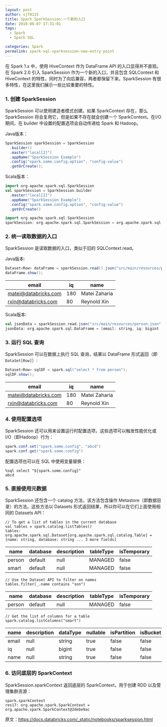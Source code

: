 ```yaml
---
layout: post
author: sjf0115
title: Spark SparkSession:一个新的入口
date: 2018-06-07 17:31:01
tags:
  - Spark
  - Spark SQL

categories: Spark
permalink: spark-sql-sparksession-new-entry-point
---
```


在 Spark 1.x 中，使用 HiveContext 作为 DataFrame API 的入口显得并不直观。在 Spark 2.0 引入 SparkSession 作为一个新的入口，并且包含 SQLContext 和 HiveContext 的特性，同时为了向后兼容，两者都保留下来。SparkSession 有很多特性，在这里我们展示一些比较重要的特性。

### 1. 创建 SparkSession

SparkSession 可以使用建造者模式创建。如果 SparkContext 存在，那么 SparkSession 将会复用它，但是如果不存在就会创建一个 SparkContext。在I/O期间，在 builder 中设置的配置选项会自动传递给 Spark 和 Hadoop。

Java版本：
```java
SparkSession sparkSession = SparkSession
  .builder()
  .master("local[2]")
  .appName("SparkSession Example")
  .config("spark.some.config.option", "config-value")
  .getOrCreate();
```
Scala版本：
```scala
import org.apache.spark.sql.SparkSession
val sparkSession = SparkSession.builder
  .master("local[2]")
  .appName("SparkSession Example")
  .config("spark.some.config.option", "config-value")
  .getOrCreate()

import org.apache.spark.sql.SparkSession
sparkSession: org.apache.spark.sql.SparkSession = org.apache.spark.sql.SparkSession@46d6b87c
```

### 2. 统一读取数据的入口

SparkSession 是读取数据的入口，类似于旧的 SQLContext.read。

Java版本:
```java
Dataset<Row> dataFrame = sparkSession.read().json("src/main/resources/person.json");
dataFrame.show();
```

email|iq|name
---|---|---
matei@databricks.com|180|Matei Zaharia
rxin@databricks.com|80|Reynold Xin

Scala版本:
```scala
val jsonData = sparkSession.read.json("src/main/resources/person.json")
jsonData: org.apache.spark.sql.DataFrame = [email: string, iq: bigint ... 1 more field]
```

### 3. 运行 SQL 查询

SparkSession 可以在数据上执行 SQL 查询，结果以 DataFrame 形式返回（即 `DataSet[Row]`）:
```java
Dataset<Row> sqlDF = spark.sql("select * from person");
sqlDF.show();
```

email|iq|name
---|---|---
matei@databricks.com|180|Matei Zaharia
rxin@databricks.com|80|Reynold Xin

### 4. 使用配置选项

SparkSession 还可以用来设置运行时配置选项，这些选项可以触发性能优化或I/O（即Hadoop）行为：
```java
spark.conf.set("spark.some.config", "abcd")
spark.conf.get("spark.some.config")
```
配置选项也可以在 SQL 中使用变量替换：
```
%sql select "${spark.some.config}"
abcd
```
### 5. 直接使用元数据

SparkSession 还包含一个 catalog 方法，该方法包含操作 Metastore（即数据目录）的方法。这些方法以 Datasets 形式返回结果，所以你可以在它们上面使用相同的 Datasets API：
```
// To get a list of tables in the current database
val tables = spark.catalog.listTables()
tables: org.apache.spark.sql.Dataset[org.apache.spark.sql.catalog.Table] = [name: string, database: string ... 3 more fields]
```

name|database|description|tableType|isTemporary
---|---|---|---|---
person|default|null|MANAGED|false
smart|default|null|MANAGED|false

```
// Use the Dataset API to filter on names
tables.filter(_.name contains "son")
```
name|database|description|tableType|isTemporary
---|---|---|---|---
person|default|null|MANAGED|false

```
// Get the list of columns for a table
spark.catalog.listColumns("smart")
```
name|description|dataType|nullable|isPartition|isBucket
---|---|---|---|---|---
email|null|string|true|false|false
iq|null|bigint|true|false|false
name|null|string|true|false|false

### 6. 访问底层的 SparkContext

SparkSession.sparkContext 返回底层的 SparkContext，用于创建 RDD 以及管理集群资源：
```
spark.sparkContext
res17: org.apache.spark.SparkContext = org.apache.spark.SparkContext@2debe9ac
```

原文：https://docs.databricks.com/_static/notebooks/sparksession.html

